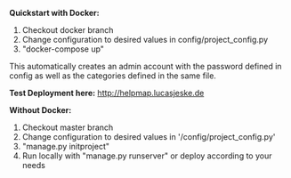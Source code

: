 **Quickstart with Docker:**
1. Checkout docker branch
2. Change configuration to desired values in config/project_config.py
3. "docker-compose up"

This automatically creates an admin account with the password defined in config as well as the categories defined in the same file.


**Test Deployment here:** http://helpmap.lucasjeske.de


**Without Docker:**
1. Checkout master branch
2. Change configuration to desired values in '/config/project_config.py'
3. "manage.py initproject"
4. Run locally with "manage.py runserver" or deploy according to your needs
